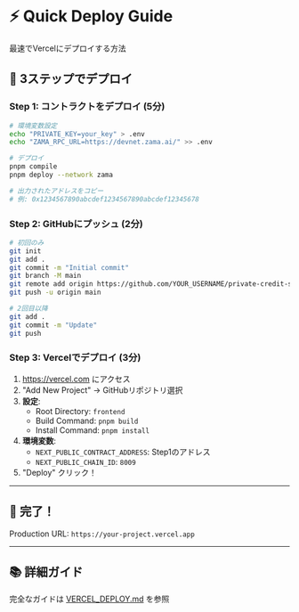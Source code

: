 # ⚡ Quick Deploy Guide

最速でVercelにデプロイする方法

## 🚀 3ステップでデプロイ

### Step 1: コントラクトをデプロイ (5分)

```bash
# 環境変数設定
echo "PRIVATE_KEY=your_key" > .env
echo "ZAMA_RPC_URL=https://devnet.zama.ai/" >> .env

# デプロイ
pnpm compile
pnpm deploy --network zama

# 出力されたアドレスをコピー
# 例: 0x1234567890abcdef1234567890abcdef12345678
```

### Step 2: GitHubにプッシュ (2分)

```bash
# 初回のみ
git init
git add .
git commit -m "Initial commit"
git branch -M main
git remote add origin https://github.com/YOUR_USERNAME/private-credit-score.git
git push -u origin main

# 2回目以降
git add .
git commit -m "Update"
git push
```

### Step 3: Vercelでデプロイ (3分)

1. https://vercel.com にアクセス
2. "Add New Project" → GitHubリポジトリ選択
3. **設定**:
   - Root Directory: `frontend`
   - Build Command: `pnpm build`
   - Install Command: `pnpm install`
4. **環境変数**:
   - `NEXT_PUBLIC_CONTRACT_ADDRESS`: Step1のアドレス
   - `NEXT_PUBLIC_CHAIN_ID`: `8009`
5. "Deploy" クリック！

---

## 🎉 完了！

Production URL: `https://your-project.vercel.app`

---

## 📚 詳細ガイド

完全なガイドは [VERCEL_DEPLOY.md](VERCEL_DEPLOY.md) を参照
